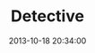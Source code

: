 ---
layout: post
title:  "Detective"
date:   2013-10-18 20:34:00
categories: ['characters']
image: characters/detective.jpg
image_width: 365
image_height: 522
---